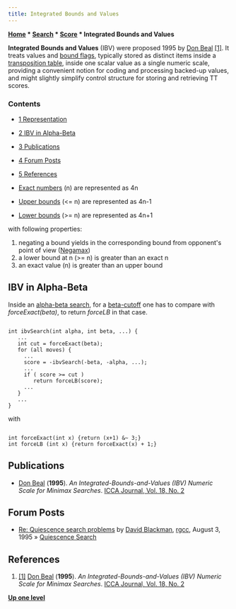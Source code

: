 ```yaml
---
title: Integrated Bounds and Values
---
```

**[Home](Home "Home") \* [Search](Search "Search") \* [Score](Score "Score") \* Integrated Bounds and Values**


**Integrated Bounds and Values** (IBV) were proposed 1995 by [Don Beal](Don_Beal "Don Beal") <a id="cite-note-1" href="#cite-ref-1">[1]</a>. It treats values and [bound flags](Bound "Bound"), typically stored as distinct items inside a [transposition table](Transposition_Table "Transposition Table"), inside one scalar value as a single numeric scale, providing a convenient notion for coding and processing backed-up values, and might slightly simplify control structure for storing and retrieving TT scores.



### Contents


* [1 Representation](#representation)
* [2 IBV in Alpha-Beta](#ibv-in-alpha-beta)
* [3 Publications](#publications)
* [4 Forum Posts](#forum-posts)
* [5 References](#references)






* [Exact numbers](Exact_Score "Exact Score") (n) are represented as 4n
* [Upper bounds](Upper_Bound "Upper Bound") (<= n) are represented as 4n-1
* [Lower bounds](Lower_Bound "Lower Bound") (>= n) are represented as 4n+1


with following properties:



1. negating a bound yields in the corresponding bound from opponent's point of view ([Negamax](Negamax "Negamax"))
2. a lower bound at n (>= n) is greater than an exact n
3. an exact value (n) is greater than an upper bound


## IBV in Alpha-Beta


Inside an [alpha-beta search](Alpha-Beta "Alpha-Beta"), for a [beta-cutoff](Beta-Cutoff "Beta-Cutoff") one has to compare with *forceExact(beta)*, to return *forceLB* in that case.




```

int ibvSearch(int alpha, int beta, ...) {
   ...
   int cut = forceExact(beta);
   for (all moves) {
     ...
     score = -ibvSearch(-beta, -alpha, ...);
     ...
     if ( score >= cut )
        return forceLB(score);
     ...
   }
   ... 
}

```

with




```

int forceExact(int x) {return (x+1) &~ 3;}
int forceLB (int x) {return forceExact(x) + 1;}

```

## Publications


* [Don Beal](Don_Beal "Don Beal") (**1995**). *An Integrated-Bounds-and-Values (IBV) Numeric Scale for Minimax Searches*. [ICCA Journal, Vol. 18, No. 2](ICGA_Journal#18_2 "ICGA Journal")


## Forum Posts


* [Re: Quiescence search problems](https://groups.google.com/group/rec.games.chess.computer/msg/fedfcfaf26d04dfa) by [David Blackman](David_Blackman "David Blackman"), [rgcc](Computer_Chess_Forums "Computer Chess Forums"), August 3, 1995 » [Quiescence Search](Quiescence_Search "Quiescence Search")


## References


1. <a id="cite-ref-1" href="#cite-note-1">[1]</a> [Don Beal](Don_Beal "Don Beal") (**1995**). *An Integrated-Bounds-and-Values (IBV) Numeric Scale for Minimax Searches*. [ICCA Journal, Vol. 18, No. 2](ICGA_Journal#18_2 "ICGA Journal")

**[Up one level](Score "Score")**







 
